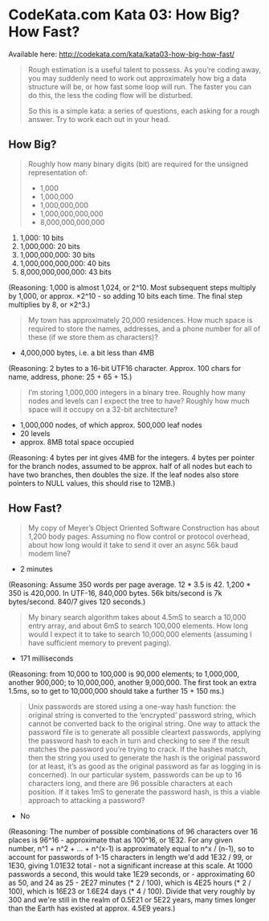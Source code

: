 # CodeKata.com Kata 03: How Big? How Fast?

Available here: http://codekata.com/kata/kata03-how-big-how-fast/

> Rough estimation is a useful talent to possess. As you’re coding away, you may suddenly need to work out approximately how big a data structure will be, or how fast some loop will run. The faster you can do this, the less the coding flow will be disturbed.
> 
> So this is a simple kata: a series of questions, each asking for a rough answer. Try to work each out in your head.

## How Big?

> Roughly how many binary digits (bit) are required for the unsigned representation of:
>
> - 1,000
> - 1,000,000
> - 1,000,000,000
> - 1,000,000,000,000
> - 8,000,000,000,000

1. 1,000: 10 bits
2. 1,000,000: 20 bits
3. 1,000,000,000: 30 bits
4. 1,000,000,000,000: 40 bits
5. 8,000,000,000,000: 43 bits

(Reasoning: 1,000 is almost 1,024, or 2^10. Most subsequent steps multiply by 1,000, or approx. ×2^10 - so adding 10 bits each time. The final step multiplies by 8, or ×2^3.)

> My town has approximately 20,000 residences. How much space is required to store the names, addresses, and a phone number for all of these (if we store them as characters)?

- 4,000,000 bytes, i.e. a bit less than 4MB

(Reasoning: 2 bytes to a 16-bit UTF16 character. Approx. 100 chars for name, address, phone: 25 + 65 + 15.)

> I’m storing 1,000,000 integers in a binary tree. Roughly how many nodes and levels can I expect the tree to have? Roughly how much space will it occupy on a 32-bit architecture?

- 1,000,000 nodes, of which approx. 500,000 leaf nodes
- 20 levels
- approx. 8MB total space occupied

(Reasoning: 4 bytes per int gives 4MB for the integers. 4 bytes per pointer for the branch nodes, assumed to be approx. half of all nodes but each to have two branches, then doubles the size. If the leaf nodes also store pointers to NULL values, this should rise to 12MB.)

## How Fast?

> My copy of Meyer’s Object Oriented Software Construction has about 1,200 body pages. Assuming no flow control or protocol overhead, about how long would it take to send it over an async 56k baud modem line?

- 2 minutes

(Reasoning: Assume 350 words per page average. 12 * 3.5 is 42. 1,200 * 350 is 420,000. In UTF-16, 840,000 bytes. 56k bits/second is 7k bytes/second. 840/7 gives 120 seconds.)

> My binary search algorithm takes about 4.5mS to search a 10,000 entry array, and about 6mS to search 100,000 elements. How long would I expect it to take to search 10,000,000 elements (assuming I have sufficient memory to prevent paging).

- 171 milliseconds

(Reasoning: from 10,000 to 100,000 is 90,000 elements; to 1,000,000, another 900,000; to 10,000,000, another 9,000,000. The first took an extra 1.5ms, so to get to 10,000,000 should take a further 15 + 150 ms.)

> Unix passwords are stored using a one-way hash function: the original string is converted to the ‘encrypted’ password string, which cannot be converted back to the original string. One way to attack the password file is to generate all possible cleartext passwords, applying the password hash to each in turn and checking to see if the result matches the password you’re trying to crack. If the hashes match, then the string you used to generate the hash is the original password (or at least, it’s as good as the original password as far as logging in is concerned). In our particular system, passwords can be up to 16 characters long, and there are 96 possible characters at each position. If it takes 1mS to generate the password hash, is this a viable approach to attacking a password?

- No

(Reasoning: The number of possible combinations of 96 characters over 16 places is 96^16 - approximate that as 100^16, or 1E32. For any given number, n^1 + n^2 + ... + n^(x-1) is approximately equal to n^x / (n-1), so to account for passwords of 1-15 characters in length we'd add 1E32 / 99, or 1E30, giving 1.01E32 total - not a significant increase at this scale. At 1000 passwords a second, this would take 1E29 seconds, or - approximating 60 as 50, and 24 as 25 - 2E27 minutes (* 2 / 100), which is 4E25 hours (* 2 / 100), which is 16E23 or 1.6E24 days (* 4 / 100). Divide that very roughly by 300 and we're still in the realm of 0.5E21 or 5E22 years, many times longer than the Earth has existed at approx. 4.5E9 years.)
